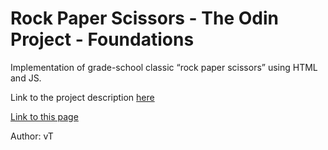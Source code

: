 # Rock Paper Scissors - The Odin Project - Foundations
Implementation of grade-school classic “rock paper scissors” using HTML and JS.

Link to the project description [here](https://www.theodinproject.com/lessons/foundations-rock-paper-scissors)

[Link to this page](#)

Author: vT